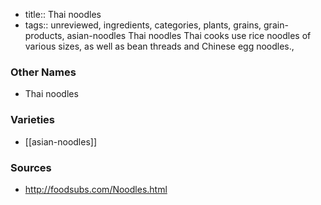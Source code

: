 - title:: Thai noodles
- tags:: unreviewed, ingredients, categories, plants, grains, grain-products, asian-noodles
Thai noodles Thai cooks use rice noodles of various sizes, as well as bean threads and Chinese egg noodles.,

### Other Names

* Thai noodles

### Varieties

* [[asian-noodles]]

### Sources
* http://foodsubs.com/Noodles.html
